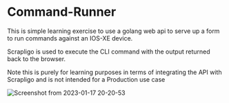 # Command-Runner

This is simple learning exercise to use a golang web api to serve up a form to run commands against an IOS-XE device.

Scrapligo is used to execute the CLI command with the output returned back to the browser.

Note this is purely for learning purposes in terms of integrating the API with Scrapligo and is not intended for a Production use case


![Screenshot from 2023-01-17 20-20-53](https://user-images.githubusercontent.com/63735312/213004449-2eeceb82-f30a-4a5e-a074-4ce2ad3975a8.png)
